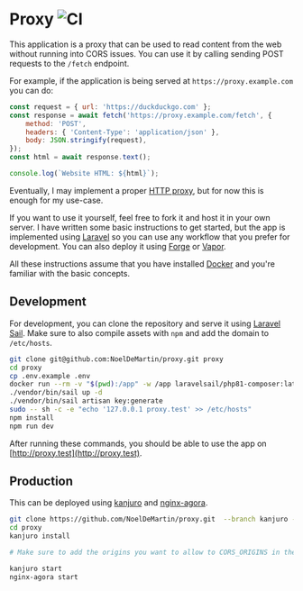 # Proxy ![CI](https://github.com/noeldemartin/proxy/actions/workflows/ci.yml/badge.svg)

This application is a proxy that can be used to read content from the web without running into CORS issues. You can use it by calling sending POST requests to the `/fetch` endpoint.

For example, if the application is being served at `https://proxy.example.com` you can do:

```js
const request = { url: 'https://duckduckgo.com' };
const response = await fetch('https://proxy.example.com/fetch', {
    method: 'POST',
    headers: { 'Content-Type': 'application/json' },
    body: JSON.stringify(request),
});
const html = await response.text();

console.log(`Website HTML: ${html}`);
```

Eventually, I may implement a proper [HTTP proxy](https://developer.mozilla.org/en-US/docs/Web/HTTP/Proxy_servers_and_tunneling#http_tunneling), but for now this is enough for my use-case.

If you want to use it yourself, feel free to fork it and host it in your own server. I have written some basic instructions to get started, but the app is implemented using [Laravel](https://laravel.com/) so you can use any workflow that you prefer for development. You can also deploy it using [Forge](https://forge.laravel.com/) or [Vapor](https://vapor.laravel.com/).

All these instructions assume that you have installed [Docker](https://www.docker.com) and you're familiar with the basic concepts.

## Development

For development, you can clone the repository and serve it using [Laravel Sail](https://laravel.com/docs/sail). Make sure to also compile assets with `npm` and add the domain to `/etc/hosts`.

```sh
git clone git@github.com:NoelDeMartin/proxy.git proxy
cd proxy
cp .env.example .env
docker run --rm -v "$(pwd):/app" -w /app laravelsail/php81-composer:latest composer install
./vendor/bin/sail up -d
./vendor/bin/sail artisan key:generate
sudo -- sh -c -e "echo '127.0.0.1 proxy.test' >> /etc/hosts"
npm install
npm run dev
```

After running these commands, you should be able to use the app on [http://proxy.test](http://proxy.test).

## Production

This can be deployed using [kanjuro](https://github.com/NoelDeMartin/kanjuro) and [nginx-agora](https://github.com/NoelDeMartin/nginx-agora).

```sh
git clone https://github.com/NoelDeMartin/proxy.git  --branch kanjuro --single-branch
cd proxy
kanjuro install

# Make sure to add the origins you want to allow to CORS_ORIGINS in the .env file

kanjuro start
nginx-agora start
```
